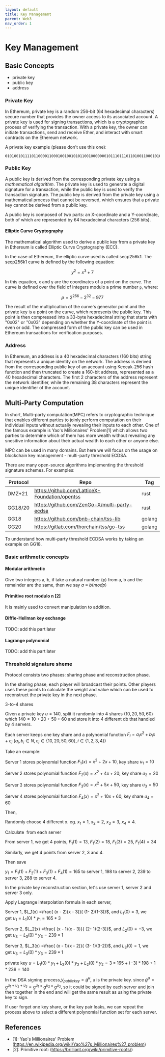 ```yaml
---
layout: default
title: Key Management
parent: Web3
nav_order: 1
---
```


# Key Management

## Basic Concepts

* private key
* public key
* address
  

### Private Key

In Ethereum, private key is a random 256-bit (64 hexadecimal characters) secure number that provides the owner access to its associated account. A private key is used for signing transactions, which is a cryptographic process of verifying the transaction. With a private key, the owner can initiate transactions, send and receive Ether, and interact with smart contracts on the Ethereum network.

A private key example (please don't use this one):

```
0101001011110110000110001001001010110010000000101110111011010011000101011001010000001101011011001000000010000001100101101011001101010101011001111000011010111010110100011010111111010110111001001000100010010010101111111100001101110101101100100100011011110000 
```

### Public Key

A public key is derived from the corresponding private key using a *mathematical algorithm*. The private key is used to generate a digital signature for a transaction, while the public key is used to verify the transaction signature. The public key is derived from the private key using a mathematical process that cannot be reversed, which ensures that a private key cannot be derived from a public key.

A public key is composed of two parts: an X-coordinate and a Y-coordinate, both of which are represented by 64 hexadecimal characters (256 bits). 

#### Elliptic Curve Cryptography 
The mathematical algorithm used to derive a public key from a private key in Ethereum is called Elliptic Curve Cryptography (ECC).

In the case of Ethereum, the elliptic curve used is called secp256k1. The secp256k1 curve is defined by the following equation:

$$
y^2 = x^3 + 7
$$

In this equation, x and y are the coordinates of a point on the curve. The curve is defined over the field of integers modulo a prime number `p`, where:

$$
p = 2^{256} - 2^{32} - 977
$$

The result of the multiplication of the curve's generator point and the private key is a point on the curve, which represents the public key. This point is then compressed into a 33-byte hexadecimal string that starts with "0x02" or "0x03" depending on whether the Y-coordinate of the point is even or odd. The compressed form of the public key can be used in Ethereum transactions for verification purposes.

### Address

In Ethereum, an address is a 40 hexadecimal characters (160 bits) string that represents a unique identity on the network. The address is derived from the corresponding public key of an account using Keccak-256 hash function and then truncated to create a 160-bit address, represented as a 40 hexadecimal characters. The first 2 characters of the address represent the network identifier, while the remaining 38 characters represent the unique identifier of the account.


## Multi-Party Computation

In short, Multi-party computation(MPC) refers to cryptographic technique that enables different parties to joinly perform computation on their individual inputs without actually revealing their inputs to each other. One of the famous example is Yao's Millionaires' Problem[1] which allows two parties to determine which of them has more wealth without revealing any snesitive information about their actual wealth to each other or anyone else.

MPC can be used in many domains. But here we will focus on the usage on blockchain key management - multi-party threshold ECDSA.

There are many open-source algorithms implementing the threshold signature schemes. For examples:

| Protocol | Repo                                           | Tag    |
| -------- | ---------------------------------------------- | ------ |
| DMZ+21   | https://github.com/LatticeX-Foundation/opentss | rust   |
| GG18/20  | https://github.com/ZenGo-X/multi-party-ecdsa   | rust   |
| GG18     | https://github.com/bnb-chain/tss-lib           | golang |
| GG20     | https://gitlab.com/thorchain/tss/go-tss        | golang |


To understand how multi-party threshold ECDSA works by taking an example on GG18.

### Basic arithmetic concepts

#### Modular arithmetic

Give two integers a, b, if take a natural number (p) from a, b and the remainder are the same, then we say $a \equiv b (mod p)$

#### Primitive root modulo n [2]

It is mainly used to convert manipulation to addition.

#### Diffie-Hellman key exchange

TODO: add this part later


#### Lagrange polynomial

TODO: add this part later

### Threshold signature sheme

Protocol consists two phases: sharing phase and reconstruction phase.

In the sharing phase, each player will broadcast their points. Other players uses these points to calculate the weight and value which can be used to reconstruct the private key in the next phase.

3-to-4 shares

Given a private key $u=140$, split it randomly into 4 shares $(10, 20, 50, 60)$ which $140 = 10 + 20 + 50 + 60$ and store it into 4 different db that handled by 4 servers.


Each server keeps one key share and a polynomial function $F_i = a_ix^2+b_ix+c_i \  ( a_i, b_i \in N, c_i \in \{10, 20, 50, 60\}, i \in \{1, 2, 3, 4 \})$


Take an example:

Server 1 stores polynomial function $F_1(x)= x^2+2x+10$, key share $u_1 = 10$

Server 2 stores polynomial function $F_2(x)= x^2+4x+20$, key share $u_2 = 20$

Server 3 stores polynomial function $F_3(x)= x^2+5x+50$, key share $u_3 = 50$

Server 4 stores polynomial function $F_4(x)= x^2+10x+60$, key share $u_4 = 60$




Then,

Randomly choose 4 different x. eg. $x_1=1$, $x_2 = 2$, $x_3 = 3$, $x_4 = 4$.

Calculate  from each server

From server 1, we get 4 points, $F_1(1) = 13$, $F_1(2) = 18$, $F_1(3) = 25$, $F_1(4) = 34$

Similarly, we get 4 points from server 2, 3 and 4.


Then save

 $y_1 = F_1(1)+F_2(1)+F_3(1)+F_4(1) = 165$ to server 1, $198$ to server 2, $239$ to server 3, $288$ to server 4.




In the private key reconstruction section, let's use server 1, server 2 and server 3 only.

Apply Lagrange interpolation formula in each server,

Server 1, $L_1(x) =\frac{ (x - 2)(x - 3)}{ (1- 2)(1-3)}$, and $L_1(0) = 3$, we get $u_1 = L_1(0) * y_1 = 165 * 3$

Server 2, $L_2(x) =\frac{ (x - 1)(x - 3)}{ (2- 1)(2-3)}$, and $L_2(0) = -3$, we get $u_3 = L_3(0) * y_3 = 239 * 1$

Server 3, $L_3(x) =\frac{ (x - 1)(x - 2)}{ (3- 1)(3-2)}$, and $L_3(0) = 1$, we get $u_3 = L_3(0) * y_3 = 239 * 1$

private key $u = L_1(0) * y_1 + L_2(0) * y_2+ L_2(0) * y_2 = 3*165+(-3)*198+1*239=140$


In the DSA signing process,$y_{public key} = g^u$, u is the private key. since $g^u = g^{u_1+u_2+u_3} = g^{u_1} * g^{u_2} * g^{u_3}$, so it could be signed by each server and join then together in the end and will get the same result as using the private key to sign.

If user forget one key share, or the key pair leaks, we can repeat the process above to select a different polynomial function set for each server.


## References

* [1]: Yao's Millionaires' Problem (https://en.wikipedia.org/wiki/Yao%27s_Millionaires%27_problem)
* [2]: Primitive root: (https://brilliant.org/wiki/primitive-roots/)